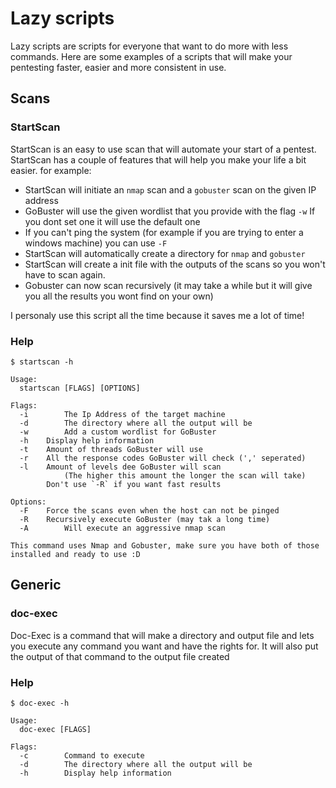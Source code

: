 # Lazy scripts

Lazy scripts are scripts for everyone that want to do more with less commands. Here are some examples of a scripts that will make your pentesting faster, easier and more consistent in use. 

## Scans

### StartScan

StartScan is an easy to use scan that will automate your start of a pentest. StartScan has a couple of features that will help you make your life a bit easier. for example:
- StartScan will initiate an `nmap` scan and a `gobuster` scan on the given IP address
- GoBuster will use the given wordlist that you provide with the flag `-w`
  If you dont set one it will use the default one
- If you can't ping the system (for example if you are trying to enter a windows machine) you can use `-F`
- StartScan will automatically create a directory for `nmap` and `gobuster` 
- StartScan will create a init file with the outputs of the scans so you won't have to scan again.
- Gobuster can now scan recursively (it may take a while but it will give you all the results you wont find on your own) 

I personaly use this script all the time because it saves me a lot of time! 

### Help
```
$ startscan -h

Usage:
  startscan [FLAGS] [OPTIONS]

Flags: 
  -i 		The Ip Address of the target machine
  -d 		The directory where all the output will be
  -w 		Add a custom wordlist for GoBuster
  -h    Display help information
  -t    Amount of threads GoBuster will use
  -r    All the response codes GoBuster will check (',' seperated)
  -l    Amount of levels dee GoBuster will scan
     		(The higher this amount the longer the scan will take)
        Don't use `-R` if you want fast results 

Options:
  -F    Force the scans even when the host can not be pinged
  -R    Recursively execute GoBuster (may tak a long time)
  -A 		Will execute an aggressive nmap scan

This command uses Nmap and Gobuster, make sure you have both of those installed and ready to use :D
```

## Generic

### doc-exec

Doc-Exec is a command that will make a directory and output file and lets you execute any command you want and have the rights for. It will also put the output of that command to the output file created 

### Help
```
$ doc-exec -h

Usage:
  doc-exec [FLAGS]

Flags: 
  -c 		Command to execute
  -d 		The directory where all the output will be
  -h 		Display help information
```
